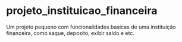 # projeto_instituicao_financeira
Um projeto pequeno com funcionalidades basicas de uma instituição financeira,  como saque, deposito, exibir saldo e etc. 
